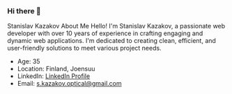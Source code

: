 ### Hi there 👋

Stanislav Kazakov
About Me
Hello! I'm Stanislav Kazakov, a passionate web developer with over 10 years of experience in crafting engaging and dynamic web applications. I'm dedicated to creating clean, efficient, and user-friendly solutions to meet various project needs.

- Age: 35
- Location: Finland, Joensuu
- LinkedIn: [LinkedIn Profile](https://www.linkedin.com/in/kazakov-stanislav-developer/)
- Email: s.kazakov.optical@gmail.com
